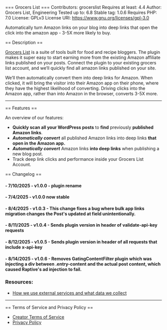 === Grocers List ===
Contributors: grocerslist
Requires at least: 4.4
Author: Grocers List, Engineering
Tested up to: 6.8
Stable tag: 1.0.6
Requires PHP: 7.0
License: GPLv3
License URI: https://www.gnu.org/licenses/gpl-3.0

Automatically turn Amazon links on your blog into deep links that open the click into the amazon app - 3-5X more likely to buy.

== Description ==

[Grocers List](https://grocerslist.com) is a suite of tools built for food and recipe bloggers. The plugin makes it super easy to start earning more from the existing Amazon affiliate links published on your posts. Connect the plugin to your existing grocers list account, and we’ll quickly find all amazon links published on your site.

We’ll then automatically convert them into deep links for Amazon. When clicked, it will bring the visitor into their Amazon app on their phone, where they have the highest likelihood of converting. Driving clicks into the Amazon app, rather than into Amazon in the browser, converts 3-5X more.

<hr>

== Features ==

An overview of our features:

- **Quickly scan all your WordPress posts** to **find** previously **published Amazon links**.
- **_Automatically convert_** all published Amazon links into deep links **that open in the Amazon app.**
- **_Automatically convert_** Amazon links **into deep links** when publishing a new blog post.
- Track deep link clicks and performance inside your Grocers List Account.

== Changelog ==

#### - 7/10/2025 - v1.0.0 - plugin rename

#### - 7/4/2025 - v1.0.0 now stable

#### - 8/4/2025 - v1.0.3 - This change fixes a bug where bulk app links migration changes the Post's updated at field unintentionally.

#### - 8/11/2025 - v1.0.4 - Sends plugin version in header of validate-api-key requests
#### - 8/12/2025 - v1.0.5 - Sends plugin version in header of all requests that include x-api-key

#### - 8/14/2025 - v1.0.6 - Removes GatingContentFilter plugin which was injecting a div between .entry-content and the actual post content, which caused Raptive's ad injection to fail.

### Resources:

- [How we use external services and what data we collect](https://github.com/GrocersList/grocerslist-deep-links/blob/main/docs/EXTERNAL_SERVICES.md)

<hr>

== Terms of Service and Privacy Policy ==

- [Creator Terms of Service](https://www.grocerslist.com/creator-tos)
- [Privacy Policy](https://www.grocerslist.com/privacy)
